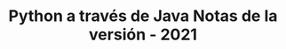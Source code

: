 ﻿---
title: Python a través de Java Notas de la versión - 2021
type: docs
weight: 10
url: /es/java/python-via-java-release-notes-2021/
---
